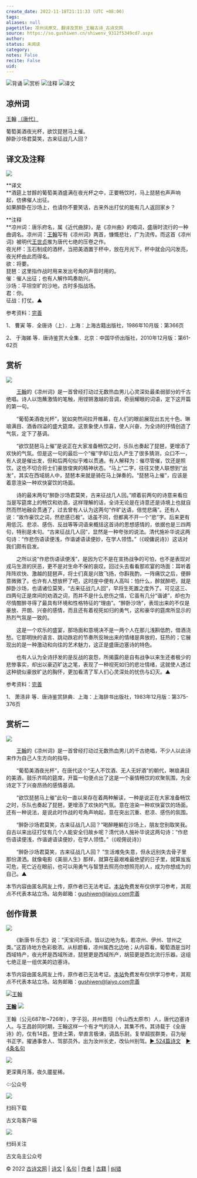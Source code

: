 ```yaml
---
create_date: 2022-11-18T21:11:33 (UTC +08:00)
tags: 
aliases: null
pagetitle: 凉州词原文、翻译及赏析_王翰古诗_古诗文网
source: https://so.gushiwen.cn/shiwenv_9312f5349cd7.aspx
author: 
status: 未阅读
category: 
notes: False
recite: False
uid: 
---
```


![背诵](https://song.gushiwen.cn/siteimg/bei-pic.png) ![赏析](https://song.gushiwen.cn/siteimg/shang-pic.png) ![注释](https://song.gushiwen.cn/siteimg/zhu-pic.png) ![译文](https://song.gushiwen.cn/siteimg/yi-pic.png)

## 凉州词

[王翰](https://so.gushiwen.cn/authorv_2f56f31e2127.aspx) [〔唐代〕](https://so.gushiwen.cn/shiwens/default.aspx?cstr=%e5%94%90%e4%bb%a3)

葡萄美酒夜光杯，欲饮琵琶马上催。  
醉卧沙场君莫笑，古来征战几人回？

## 译文及注释

![](https://song.gushiwen.cn/siteimg/speak-er.png)

**译文  
**酒筵上甘醇的葡萄美酒盛满在夜光杯之中，正要畅饮时，马上琵琶也声声响起，仿佛催人出征。  
如果醉卧在沙场上，也请你不要笑话，古来外出打仗的能有几人返回家乡？

**注释  
**凉州词：唐乐府名，属《近代曲辞》，是《凉州曲》的唱词，盛唐时流行的一种曲调名。凉州词：[王翰](https://so.gushiwen.cn/authorv_2f56f31e2127.aspx)写有《凉州词》两首，慷慨悲壮，广为流传。而这首《凉州词》被明代[王世贞](https://so.gushiwen.cn/authorv_1d027ec17a1b.aspx)推为唐代七绝的压卷之作。  
夜光杯：玉石制成的酒杯，当把美酒置于杯中，放在月光下，杯中就会闪闪发亮，夜光杯由此而得名。  
欲：将要。  
琵琶：这里指作战时用来发出号角的声音时用的。  
催：催人出征；也有人解作鸣奏助兴。  
沙场：平坦空旷的沙地，古时多指战场。  
君：你。  
征战：打仗。▲

参考资料：[完善](https://so.gushiwen.cn/jiucuo.aspx?u=%e7%bf%bb%e8%af%91711%e3%80%8a%e8%af%91%e6%96%87%e5%8f%8a%e6%b3%a8%e9%87%8a%e3%80%8b)

1、 曹寅 等．全唐诗（上）．上海：上海古籍出版社，1986年10月版：第366页

2、 于海娣 等．唐诗鉴赏大全集．北京：中国华侨出版社，2010年12月版：第61-62页

## 赏析

![](https://song.gushiwen.cn/siteimg/speak-er.png)

　　[王翰](https://so.gushiwen.cn/authorv_2f56f31e2127.aspx)的《凉州词》是一首曾经打动过无数热血男儿心灵深处最柔弱部分的千古绝唱。诗人以饱蘸激情的笔触，用铿锵激越的音调，奇丽耀眼的词语，定下这开篇的第一句。

　　“葡萄美酒夜光杯”，犹如突然间拉开帷幕，在人们的眼前展现出五光十色、琳琅满目、酒香四溢的盛大筵席。这景象使人惊喜，使人兴奋，为全诗的抒情创造了气氛，定下了基调。

　　“欲饮琵琶马上催”是说正在大家准备畅饮之时，乐队也奏起了琵琶，更增添了欢快的气氛。但是这一句的最后一个“催”字却让后人产生了很多猜测，众口不一，有人说是催出发，但和后两句似乎难以贯通。有人解释为：催尽管催，饮还是照饮。这也不切合将士们豪放俊爽的精神状态。“马上”二字，往往又使人联想到“出发”，其实在西域胡人中，琵琶本来就是骑在马上弹奏的。“琵琶马上催”，应该是着意渲染一种欢快宴饮的场面。

　　诗的最末两句“醉卧沙场君莫笑，古来征战几人回。”顺着前两句的诗意来看应当是写筵席上的畅饮和劝酒，这样理解的话，全诗无论是在诗意还是诗境上也就自然而然地融会贯通了，过去曾有人认为这两句“作旷达语，倍觉悲痛”。还有人说：“故作豪饮之词，然悲感已极”。话虽不同，但都离不开一个“悲”字。后来更有用低沉、悲凉、感伤、反战等等词语来概括这首诗的思想感情的，依据也是三四两句，特别是末句。“古来征战几人回”，显然是一种夸张的说法。清代施补华说这两句诗：“作悲伤语读便浅，作谐谑语读便妙，在学人领悟。”（《岘傭说诗》）这话对我们颇有启发。

　　之所以说“作悲伤语读便浅”，是因为它不是在宣扬战争的可怕，也不是表现对戎马生涯的厌恶，更不是对生命不保的哀叹。回过头去看看那欢宴的场面：耳听着阵阵欢快、激越的琵琶声，将士们真是兴致飞扬，你斟我酌，一阵痛饮之后，便醉意微微了。也许有人想放杯了吧，这时座中便有人高叫：怕什么，醉就醉吧，就是醉卧沙场，也请诸位莫笑，“古来征战几人回”，早将生死置之度外了。可见这三、四两句正是席间的劝酒之词，而并不是什么悲伤之情，它虽有几分“谐谑”，却也为尽情酣醉寻得了最具有环境和性格特征的“理由”。“醉卧沙场”，表现出来的不仅是豪放、开朗、兴奋的感情，而且还有着视死如归的勇气，这和豪华的筵席所显示的热烈气氛是一致的。

　　这是一个欢乐的盛宴，那场面和意境决不是一两个人在那儿浅斟低酌，借酒浇愁。它那明快的语言、跳动跌宕的节奏所反映出来的情绪是奔放的，狂热的；它展现出的是一种激动和向往的艺术魅力，这正是盛唐边塞诗的特色。

　　也有人认为全诗抒发的是反战的哀怨，所揭露的是自有战争以来生还者极少的悲惨事实，却出以豪迈旷达之笔，表现了一种视死如归的悲壮情绪，这就使人透过这种貌似豪放旷达的胸怀，更加看清了军人们心灵深处的忧伤与幻灭。▲

参考资料：[完善](https://so.gushiwen.cn/jiucuo.aspx?u=%e8%b5%8f%e6%9e%90832%e3%80%8a%e8%b5%8f%e6%9e%90%e3%80%8b)

1、 萧涤非 等．唐诗鉴赏辞典．上海：上海辞书出版社，1983年12月版：第375-376页

## 赏析二

![](https://song.gushiwen.cn/siteimg/speak-er.png)

　　[王翰](https://so.gushiwen.cn/authorv_2f56f31e2127.aspx)的《凉州词》是一首曾经打动过无数热血男儿的千古绝唱，不少人以此诗来作为自己人生方向的指导。

　　“葡萄美酒夜光杯”，在唐代这个“无人不饮酒、无人无好酒”的朝代，琳琅满目的美酒，鼓乐齐鸣的筵席，开篇一句便点出了这是一个豪情畅饮的欢聚氛围，为全诗定下了兴奋昂扬的感情基调。

　　“欲饮琵琶马上催”此句一直以来存在着两种解读，一种是说正在大家准备畅饮之时，乐队也奏起了琵琶，更增添了欢快的气氛。意在渲染一种欢快宴饮的场面。还有一种说法，是说此时作战的号角声响起，意在突出沉重、悲凉、感伤的氛围。

　　“醉卧沙场君莫笑，古来征战几人回？”喝醉睡躺在沙场上，朋友您别取笑我。自古以来出征打仗有几个人能安全归故乡呢？清代诗人施补华说这两句诗：“作悲伤语读便浅，作谐谑语读便妙，在学人领悟。”（《岘佣说诗》）

　　“醉卧沙场君莫笑，古来征战几人回？ ”生活难免失意，但永远别失去骨子里那份潇洒。就像电影《美丽人生》那样，就算在最艰难最绝望的日子里，就算岌岌可危，死亡近在眼前，也可以用勇气与智慧去照亮你想照亮的人，成为你想成为的自己。▲

本节内容由匿名网友上传，原作者已无法考证。[本站](https://www.gushiwen.cn/)免费发布仅供学习参考，其观点不代表本站立场。站务邮箱：gushiwen@laiyo.com[完善](https://so.gushiwen.cn/jiucuo.aspx?u=%e8%b5%8f%e6%9e%90833%e3%80%8a%e8%b5%8f%e6%9e%90%e4%ba%8c%e3%80%8b)

## 创作背景

![](https://song.gushiwen.cn/siteimg/speak-er.png)

　　《新唐书·乐志》说：“天宝间乐调，皆以边地为名，若凉州、伊州、甘州之类。”这首诗地方色彩极浓。从标题看，凉州属西北边地；从内容看，葡萄酒是当时西域特产，夜光杯是西域所进，琵琶更是西域所产，胡笳更是西北流行乐器。这组七绝正是一组优美的边塞诗。

本节内容由匿名网友上传，原作者已无法考证。[本站](https://www.gushiwen.cn/)免费发布仅供学习参考，其观点不代表本站立场。站务邮箱：gushiwen@laiyo.com[完善](https://so.gushiwen.cn/jiucuo.aspx?u=%e8%b5%8f%e6%9e%9020847%e3%80%8a%e5%88%9b%e4%bd%9c%e8%83%8c%e6%99%af%e3%80%8b)

[![王翰](https://song.gushiwen.cn/authorImg/wanghan.jpg)](https://so.gushiwen.cn/authorv_2f56f31e2127.aspx)

[**王翰**](https://so.gushiwen.cn/authorv_2f56f31e2127.aspx) ![](https://song.gushiwen.cn/siteimg/speak-er.png)

王翰（公元687年~726年），字子羽，并州晋阳（今山西太原市）人，唐代边塞诗人。与王昌龄同时期，王翰这样一个有才气的诗人，其集不传。其诗载于《全唐诗》的，仅有14首。登进士第，举直言极谏，调昌乐尉。复举超拔群类，召为秘书正字。擢通事舍人、驾部员外。出为汝州长史，改仙州别驾。[► 524篇诗文](https://so.gushiwen.cn/shiwens/default.aspx?astr=%e7%8e%8b%e7%bf%b0)　[► 4条名句](https://so.gushiwen.cn/mingjus/default.aspx?astr=%e7%8e%8b%e7%bf%b0)

![](https://song.gushiwen.cn/siteimg/app/erma_guwendao.png)

更深黄月落，夜久靥星稀。

⇦公众号

![](https://song.gushiwen.cn/siteimg/app/appdownGwd2021.png)

扫码下载

古文岛客户端

![](https://song.gushiwen.cn/siteimg/app/erma_guwendao.png)

扫码关注

古文岛主公众号

© 2022 [古诗文网](https://www.gushiwen.cn/) | [诗文](https://so.gushiwen.cn/shiwens/) | [名句](https://so.gushiwen.cn/mingjus/) | [作者](https://so.gushiwen.cn/authors/) | [古籍](https://so.gushiwen.cn/guwen/) | [纠错](https://so.gushiwen.cn/jiucuo.aspx?u=)
